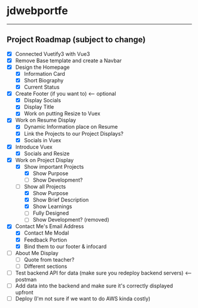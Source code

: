 # jdwebportfe

---
## Project Roadmap (subject to change)
- [x] Connected Vuetify3 with Vue3
- [x] Remove Base template and create a Navbar
- [x] Design the Homepage
    - [x] Information Card 
    - [x] Short Biography
    - [x] Current Status
- [x] Create Footer (if you want to) <-- optional 
    - [x] Display Socials
    - [x] Display Title
    - [x] Work on putting Resize to Vuex 
- [x] Work on Resume Display
    - [x] Dynamic Information place on Resume 
    - [x] Link the Projects to our Project Displays?
    - [x] Socials in Vuex
- [x] Introduce Vuex 
    - [x] Socials and Resize 
- [x] Work on Project Display 
    - [x] Show important Projects
      - [x] Show Purpose
      - [ ] Show Development?
    - [ ] Show all Projects
      - [x] Show Purpose
      - [x] Show Brief Description
      - [x] Show Learnings
      - [ ] Fully Designed
      - [ ] Show Development? (removed)
- [x] Contact Me's Email Address
    - [x] Contact Me Modal 
    - [x] Feedback Portion
    - [x] Bind them to our footer & infocard
- [ ] About Me Display
    - [ ] Quote from teacher?
    - [ ] Different sections
- [ ] Test backend API for data (make sure you redeploy backend servers) <-- postman 
- [ ] Add data into the backend and make sure it's correctly displayed upfront
- [ ] Deploy (I'm not sure if we want to do AWS kinda costly)